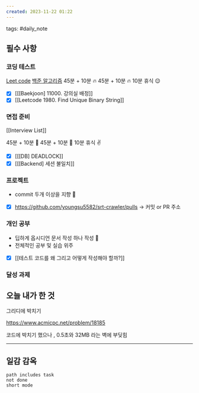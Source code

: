 ```yaml
---  
created: 2023-11-22 01:22  
---  
```

tags: #daily_note  
  
## 필수 사항
### 코딩 테스트
[Leet code](https://leetcode.com/problemset/algorithms/?difficulty=MEDIUM&page=1&status=NOT_STARTED)
[백준 알고리즘](https://devjeong.com/algorithm/algorithm-1/#%EC%BD%94%EB%94%A9-%ED%85%8C%EC%8A%A4%ED%8A%B8-%EB%8C%80%EB%B9%84-%EB%B0%B1%EC%A4%80-%EB%AC%B8%EC%A0%9C-%EC%B6%94%EC%B2%9C) 
45분 + 10분 🔥
45분 + 10분 🔥
10분 휴식 😌
- [x] [[[Baekjoon] 11000. 강의실 배정]]
- [x] [[Leetcode 1980. Find Unique Binary String]]

### 면접 준비
[[Interview List]]

45분 + 10분 🔎
45분 + 10분 🔎
10분 휴식 ✌️
- [x] [[[DB] DEADLOCK]]
- [x] [[[Backend] 세션 불일치]]

### 프로젝트
- commit 두개 이상을 지향 🤟
- [x] https://github.com/youngsu5582/srt-crawler/pulls
-> 커밋 or PR 주소

### 개인 공부
- 딥하게 옵시디언 문서 작성 하나 작성 🧐
- 전체적인 공부 및 실습 위주
- [x] [[테스트 코드를 왜 그리고 어떻게 작성해야 할까?]]

### 달성 과제

## 오늘 내가 한 것

그리디에 박치기

https://www.acmicpc.net/problem/18185

코드에 박치기 했으나 , 0.5초와 32MB 라는 벽에 부딪힘

  
---  
## 일감 감옥  
```tasks  
path includes task  
not done  
short mode  
```